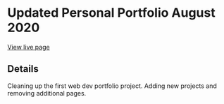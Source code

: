# Updated Personal Portfolio August 2020
<a href="https://keiththarp.github.io/updated-personal-portfolio-8-2020/">View live page</a>

## Details
Cleaning up the first web dev portfolio project. Adding new projects and removing additional pages.
